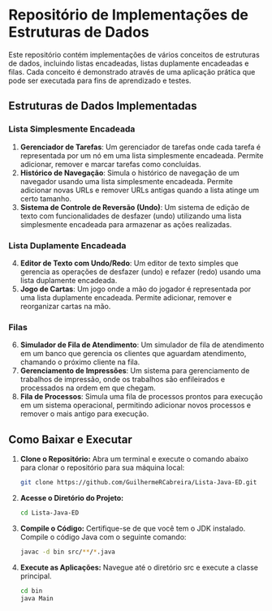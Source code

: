 # Repositório de Implementações de Estruturas de Dados

Este repositório contém implementações de vários conceitos de estruturas de dados, incluindo listas encadeadas, listas duplamente encadeadas e filas. Cada conceito é demonstrado através de uma aplicação prática que pode ser executada para fins de aprendizado e testes.

## Estruturas de Dados Implementadas

### Lista Simplesmente Encadeada
1. **Gerenciador de Tarefas**: Um gerenciador de tarefas onde cada tarefa é representada por um nó em uma lista simplesmente encadeada. Permite adicionar, remover e marcar tarefas como concluídas.
2. **Histórico de Navegação**: Simula o histórico de navegação de um navegador usando uma lista simplesmente encadeada. Permite adicionar novas URLs e remover URLs antigas quando a lista atinge um certo tamanho.
3. **Sistema de Controle de Reversão (Undo)**: Um sistema de edição de texto com funcionalidades de desfazer (undo) utilizando uma lista simplesmente encadeada para armazenar as ações realizadas.

### Lista Duplamente Encadeada
4. **Editor de Texto com Undo/Redo**: Um editor de texto simples que gerencia as operações de desfazer (undo) e refazer (redo) usando uma lista duplamente encadeada.
5. **Jogo de Cartas**: Um jogo onde a mão do jogador é representada por uma lista duplamente encadeada. Permite adicionar, remover e reorganizar cartas na mão.

### Filas
6. **Simulador de Fila de Atendimento**: Um simulador de fila de atendimento em um banco que gerencia os clientes que aguardam atendimento, chamando o próximo cliente na fila.
7. **Gerenciamento de Impressões**: Um sistema para gerenciamento de trabalhos de impressão, onde os trabalhos são enfileirados e processados na ordem em que chegam.
8. **Fila de Processos**: Simula uma fila de processos prontos para execução em um sistema operacional, permitindo adicionar novos processos e remover o mais antigo para execução.

## Como Baixar e Executar

1. **Clone o Repositório:**
   Abra um terminal e execute o comando abaixo para clonar o repositório para sua máquina local:
   ```bash
   git clone https://github.com/GuilhermeRCabreira/Lista-Java-ED.git

2. **Acesse o Diretório do Projeto:**

   ```bash
   cd Lista-Java-ED

3. **Compile o Código:**
   Certifique-se de que você tem o JDK instalado. Compile o código Java com o seguinte comando:

   ```bash
   javac -d bin src/**/*.java

4. **Execute as Aplicações:**
   Navegue até o diretório src e execute a classe principal. 
   ```bash
   cd bin
   java Main